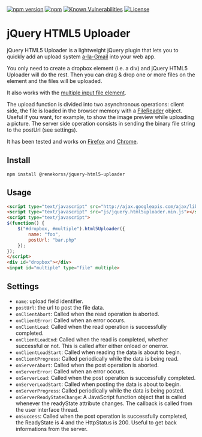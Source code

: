 [![npm version](https://badge.fury.io/js/@renekorss/jquery-html5-uploader.svg)](https://badge.fury.io/js/@renekorss/jquery-html5-uploader)
[![npm](https://img.shields.io/npm/dt/@renekorss/jquery-html5-uploader.svg)](https://www.npmjs.com/package/@renekorss/jquery-html5-uploader)
[![Known Vulnerabilities](https://snyk.io/test/github/renekorss/@renekorss/jquery-html5-uploader/badge.svg?targetFile=package.json)](https://snyk.io/test/github/renekorss/@renekorss/jquery-html5-uploader?targetFile=package.json)
[![License](https://img.shields.io/badge/license-MIT-blue.svg)](LICENSE)

# jQuery HTML5 Uploader

jQuery HTML5 Uploader is a lightweight jQuery plugin that lets you to quickly add an upload system [a-la-Gmail](http://googlesystem.blogspot.co.uk/2010/04/drag-and-drop-gmail-attachments.html) into your web app.

You only need to create a dropbox element (i.e. a div) and jQuery HTML5 Uploader will do the rest. Then you can drag & drop one or more files on the element and the files will be uploaded.

It also works with the [multiple input file element](http://www.w3.org/TR/html-markup/input.file.html).

The upload function is divided into two asynchronous operations: client side, the file is loaded in the browser memory with a [FileReader](https://developer.mozilla.org/en-US/docs/Web/API/FileReader) object. Useful if you want, for example, to show the image preview while uploading a picture. The server side operation consists in sending the binary file string to the postUrl (see settings).

It has been tested and works on [Firefox](https://www.mozilla.org/en-GB/firefox/new/) and [Chrome](http://www.google.com/chrome/).

## Install

    npm install @renekorss/jquery-html5-uploader

## Usage

```html    
<script type="text/javascript" src="http://ajax.googleapis.com/ajax/libs/jquery/1.5.2/jquery.min.js"></script>
<script type="text/javascript" src="js/jquery.html5uploader.min.js"></script>
<script type="text/javascript">
$(function() {
	$("#dropbox, #multiple").html5Uploader({
		name: "foo",
		postUrl: "bar.php"	
	});
});
</script>
<div id="dropbox"></div>
<input id="multiple" type="file" multiple>
```

## Settings

- `name`: upload field identifier.
- `postUrl`: the url to post the file data.
- `onClientAbort`: Called when the read operation is aborted.
- `onClientError`: Called when an error occurs.
- `onClientLoad`: Called when the read operation is successfully completed.
- `onClientLoadEnd`: Called when the read is completed, whether successful or not. This is called after either onload or onerror.
- `onClientLoadStart`: Called when reading the data is about to begin.
- `onClientProgress`: Called periodically while the data is being read.
- `onServerAbort`: Called when the post operation is aborted.
- `onServerError`: Called when an error occurs.
- `onServerLoad`: Called when the post operation is successfully completed.
- `onServerLoadStart`: Called when posting the data is about to begin.
- `onServerProgress`: Called periodically while the data is being posted.
- `onServerReadyStateChange`: A JavaScript function object that is called whenever the readyState attribute changes. The callback is called from the user interface thread.
- `onSuccess`: Called when the post operation is successfully completed, the ReadyState is 4 and the HttpStatus is 200. Useful to get back informations from the server.
